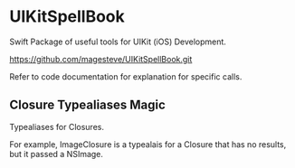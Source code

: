 # UIKitSpellBook

Swift Package of useful tools for UIKit (iOS) Development.

https://github.com/magesteve/UIKitSpellBook.git

Refer to code documentation for explanation for specific calls.

## Closure Typealiases Magic

Typealiases for Closures.

For example, ImageClosure is a typealais for a Closure that has no results, but it passed a NSImage.

